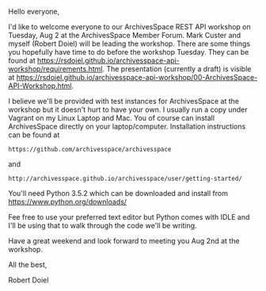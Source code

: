 Hello everyone,

I'd like to welcome everyone to our ArchivesSpace REST API workshop on Tuesday, Aug 2 at the ArchivesSpace Member Forum. 
Mark Custer and myself (Robert Doiel) will be leading the workshop. There are some things you hopefully have time to do before
the workshop Tuesday. They can be found at https://rsdoiel.github.io/archivesspace-api-workshop/requirements.html.  The presentation
(currently a draft) is visible at https://rsdoiel.github.io/archivesspace-api-workshop/00-ArchivesSpace-API-Workshop.html.

I believe we'll be provided with test instances for ArchivesSpace at the workshop but it doesn't hurt to have your own. I usually run
a copy under Vagrant on my Linux Laptop and Mac. You of course can install ArchivesSpace directly on your laptop/computer. Installation 
instructions can be found at 

    https://github.com/archivesspace/archivesspace 

and 

    http://archivesspace.github.io/archivesspace/user/getting-started/

You'll need Python 3.5.2 which can be downloaded and install from https://www.python.org/downloads/

Fee free to use your preferred text editor but Python comes with IDLE and I'll be using that to walk through the code we'll be writing.

Have a great weekend and look forward to meeting you Aug 2nd at the workshop.

All the best,

Robert Doiel

